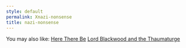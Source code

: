 ```yaml
---
style: default
permalink: Xnazi-nonsense
title: nazi-nonsense
---
```

You may also like:
[Here There Be](http://scp-wiki.net/heretherebe)
[Lord Blackwood and the Thaumaturge](http://scp-wiki.net/lord-blackwood-and-the-thaumaturge-the-t)
